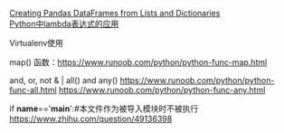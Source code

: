 [Creating Pandas DataFrames from Lists and Dictionaries](https://pbpython.com/pandas-list-dict.html)  
[Python中lambda表达式的应用](https://blog.csdn.net/u011197534/article/details/53747316)  

Virtualenv使用

map() 函数：https://www.runoob.com/python/python-func-map.html

and, or, not 
& | 
all() and any() https://www.runoob.com/python/python-func-all.html https://www.runoob.com/python/python-func-any.html

if  __name__=='__main__':#本文件作为被导入模块时不被执行
https://www.zhihu.com/question/49136398
<!--stackedit_data:
eyJoaXN0b3J5IjpbMTM5OTQ2OTc0OCwyNzk0MDM2NzQsMTc5Nj
E5ODM1NywyNDAwNzQxOTUsLTE2ODUyNDkzOTgsMjAyODExMjk4
MSwtMTYwMzcyNTExNiwtMTYwMzcyNTExNl19
-->